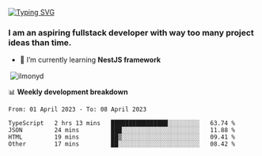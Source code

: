 [![Typing SVG](https://readme-typing-svg.herokuapp.com?color=%23e07a5f&size=40&center=false&vCenter=true&multiline=true&width=900&height=70&lines=Hi%2C+my+name+is+Oleg)](https://git.io/typing-svg)

<h3>
  I am an aspiring fullstack developer with way too many project ideas than time.</h3>

- 🌱 I’m currently learning **NestJS framework**

<p align="left">
</p>






<p>&nbsp;<img align="center" src="https://github-readme-stats.vercel.app/api?username=ilmonyd&show_icons=true&theme=calm&locale=en" alt="ilmonyd" /></p>


📊 **Weekly development breakdown**
<!--START_SECTION:waka-->

```text
From: 01 April 2023 - To: 08 April 2023

TypeScript   2 hrs 13 mins   ████████████████░░░░░░░░░   63.74 %
JSON         24 mins         ███░░░░░░░░░░░░░░░░░░░░░░   11.88 %
HTML         19 mins         ██▒░░░░░░░░░░░░░░░░░░░░░░   09.41 %
Other        17 mins         ██░░░░░░░░░░░░░░░░░░░░░░░   08.42 %
```

<!--END_SECTION:waka-->
